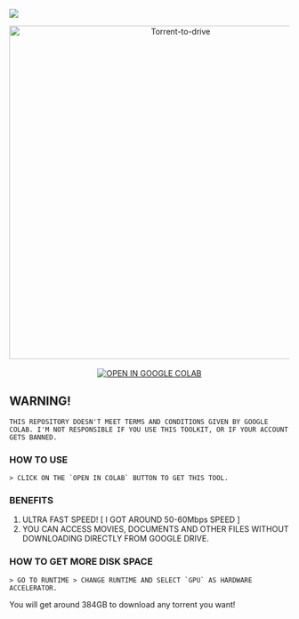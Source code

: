  <p align="left">
 <img src="https://img.shields.io/badge/MADE%20IN-BANGLADESH-green?colorA=%23ff0000&colorB=%23017e40&style=flat-square">
 </p>
<p align="center">
<img src="https://i.ibb.co/fCjXTTN/Torrent-to-drive.png" alt="Torrent-to-drive" border="0" width="600">
    <br>
    <br>
<a href="https://colab.research.google.com/github/Ign0r3dH4x0r/Torrent2drive/blob/master/torrent-to-gdrive.ipynb" target="_parent"><img src="https://colab.research.google.com/assets/colab-badge.svg" alt="OPEN IN GOOGLE COLAB"/></a>
</p>


##  

## WARNING!
```
THIS REPOSITORY DOESN'T MEET TERMS AND CONDITIONS GIVEN BY GOOGLE COLAB. I'M NOT RESPONSIBLE IF YOU USE THIS TOOLKIT, OR IF YOUR ACCOUNT GETS BANNED.
```
### HOW TO USE

    > CLICK ON THE `OPEN IN COLAB` BUTTON TO GET THIS TOOL.

### BENEFITS
1. ULTRA FAST SPEED! [ I GOT AROUND 50-60Mbps SPEED ]
2. YOU CAN ACCESS MOVIES, DOCUMENTS AND OTHER FILES WITHOUT DOWNLOADING DIRECTLY FROM GOOGLE DRIVE.

### HOW TO GET MORE DISK SPACE
    > GO TO RUNTIME > CHANGE RUNTIME AND SELECT `GPU` AS HARDWARE ACCELERATOR.   
You will get around 384GB to download any torrent you want!
